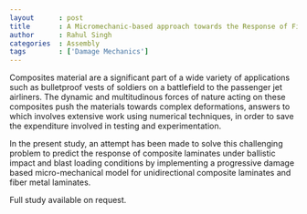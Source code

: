 ```yaml
---
layout      : post
title       : A Micromechanic-based approach towards the Response of Fiber-reinforced Composite Laminates under ballistic impact and blast loading
author      : Rahul Singh
categories  : Assembly
tags        : ['Damage Mechanics']
---
```


Composites material are a significant part of a wide variety of applications such as bulletproof vests of soldiers on a battlefield to the passenger jet airliners. The dynamic and multitudinous forces of nature acting on these composites push the materials towards complex deformations, answers to which involves extensive work using numerical techniques, in order to save the expenditure involved in testing and experimentation. 

In the present study, an attempt has been made to solve this challenging problem to predict the response of composite laminates under ballistic impact and blast loading conditions by implementing a progressive damage based micro-mechanical model for unidirectional composite laminates and fiber metal laminates.

Full study available on request.